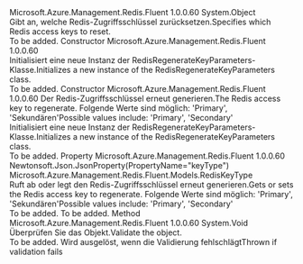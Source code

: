 <Type Name="RedisRegenerateKeyParameters" FullName="Microsoft.Azure.Management.Redis.Fluent.Models.RedisRegenerateKeyParameters">
  <TypeSignature Language="C#" Value="public class RedisRegenerateKeyParameters" />
  <TypeSignature Language="ILAsm" Value=".class public auto ansi beforefieldinit RedisRegenerateKeyParameters extends System.Object" />
  <TypeSignature Language="DocId" Value="T:Microsoft.Azure.Management.Redis.Fluent.Models.RedisRegenerateKeyParameters" />
  <TypeSignature Language="VB.NET" Value="Public Class RedisRegenerateKeyParameters" />
  <TypeSignature Language="F#" Value="type RedisRegenerateKeyParameters = class" />
  <AssemblyInfo>
    <AssemblyName>Microsoft.Azure.Management.Redis.Fluent</AssemblyName>
    <AssemblyVersion>1.0.0.60</AssemblyVersion>
  </AssemblyInfo>
  <Base>
    <BaseTypeName>System.Object</BaseTypeName>
  </Base>
  <Interfaces />
  <Docs>
    <summary>
            <span data-ttu-id="f65c0-101">Gibt an, welche Redis-Zugriffsschlüssel zurücksetzen.</span><span class="sxs-lookup"><span data-stu-id="f65c0-101">Specifies which Redis access keys to reset.</span></span>
            </summary>
    <remarks>To be added.</remarks>
  </Docs>
  <Members>
    <Member MemberName=".ctor">
      <MemberSignature Language="C#" Value="public RedisRegenerateKeyParameters ();" />
      <MemberSignature Language="ILAsm" Value=".method public hidebysig specialname rtspecialname instance void .ctor() cil managed" />
      <MemberSignature Language="DocId" Value="M:Microsoft.Azure.Management.Redis.Fluent.Models.RedisRegenerateKeyParameters.#ctor" />
      <MemberSignature Language="VB.NET" Value="Public Sub New ()" />
      <MemberType>Constructor</MemberType>
      <AssemblyInfo>
        <AssemblyName>Microsoft.Azure.Management.Redis.Fluent</AssemblyName>
        <AssemblyVersion>1.0.0.60</AssemblyVersion>
      </AssemblyInfo>
      <Parameters />
      <Docs>
        <summary>
            <span data-ttu-id="f65c0-102">Initialisiert eine neue Instanz der RedisRegenerateKeyParameters-Klasse.</span><span class="sxs-lookup"><span data-stu-id="f65c0-102">Initializes a new instance of the RedisRegenerateKeyParameters class.</span></span>
            </summary>
        <remarks>To be added.</remarks>
      </Docs>
    </Member>
    <Member MemberName=".ctor">
      <MemberSignature Language="C#" Value="public RedisRegenerateKeyParameters (Microsoft.Azure.Management.Redis.Fluent.Models.RedisKeyType keyType);" />
      <MemberSignature Language="ILAsm" Value=".method public hidebysig specialname rtspecialname instance void .ctor(valuetype Microsoft.Azure.Management.Redis.Fluent.Models.RedisKeyType keyType) cil managed" />
      <MemberSignature Language="DocId" Value="M:Microsoft.Azure.Management.Redis.Fluent.Models.RedisRegenerateKeyParameters.#ctor(Microsoft.Azure.Management.Redis.Fluent.Models.RedisKeyType)" />
      <MemberSignature Language="VB.NET" Value="Public Sub New (keyType As RedisKeyType)" />
      <MemberSignature Language="F#" Value="new Microsoft.Azure.Management.Redis.Fluent.Models.RedisRegenerateKeyParameters : Microsoft.Azure.Management.Redis.Fluent.Models.RedisKeyType -&gt; Microsoft.Azure.Management.Redis.Fluent.Models.RedisRegenerateKeyParameters" Usage="new Microsoft.Azure.Management.Redis.Fluent.Models.RedisRegenerateKeyParameters keyType" />
      <MemberType>Constructor</MemberType>
      <AssemblyInfo>
        <AssemblyName>Microsoft.Azure.Management.Redis.Fluent</AssemblyName>
        <AssemblyVersion>1.0.0.60</AssemblyVersion>
      </AssemblyInfo>
      <Parameters>
        <Parameter Name="keyType" Type="Microsoft.Azure.Management.Redis.Fluent.Models.RedisKeyType" />
      </Parameters>
      <Docs>
        <param name="keyType"><span data-ttu-id="f65c0-103">Der Redis-Zugriffsschlüssel erneut generieren.</span><span class="sxs-lookup"><span data-stu-id="f65c0-103">The Redis access key to regenerate.</span></span> <span data-ttu-id="f65c0-104">Folgende Werte sind möglich: 'Primary', 'Sekundären'</span><span class="sxs-lookup"><span data-stu-id="f65c0-104">Possible values include: 'Primary', 'Secondary'</span></span></param>
        <summary>
            <span data-ttu-id="f65c0-105">Initialisiert eine neue Instanz der RedisRegenerateKeyParameters-Klasse.</span><span class="sxs-lookup"><span data-stu-id="f65c0-105">Initializes a new instance of the RedisRegenerateKeyParameters class.</span></span>
            </summary>
        <remarks>To be added.</remarks>
      </Docs>
    </Member>
    <Member MemberName="KeyType">
      <MemberSignature Language="C#" Value="public Microsoft.Azure.Management.Redis.Fluent.Models.RedisKeyType KeyType { get; set; }" />
      <MemberSignature Language="ILAsm" Value=".property instance valuetype Microsoft.Azure.Management.Redis.Fluent.Models.RedisKeyType KeyType" />
      <MemberSignature Language="DocId" Value="P:Microsoft.Azure.Management.Redis.Fluent.Models.RedisRegenerateKeyParameters.KeyType" />
      <MemberSignature Language="VB.NET" Value="Public Property KeyType As RedisKeyType" />
      <MemberSignature Language="F#" Value="member this.KeyType : Microsoft.Azure.Management.Redis.Fluent.Models.RedisKeyType with get, set" Usage="Microsoft.Azure.Management.Redis.Fluent.Models.RedisRegenerateKeyParameters.KeyType" />
      <MemberType>Property</MemberType>
      <AssemblyInfo>
        <AssemblyName>Microsoft.Azure.Management.Redis.Fluent</AssemblyName>
        <AssemblyVersion>1.0.0.60</AssemblyVersion>
      </AssemblyInfo>
      <Attributes>
        <Attribute>
          <AttributeName>Newtonsoft.Json.JsonProperty(PropertyName="keyType")</AttributeName>
        </Attribute>
      </Attributes>
      <ReturnValue>
        <ReturnType>Microsoft.Azure.Management.Redis.Fluent.Models.RedisKeyType</ReturnType>
      </ReturnValue>
      <Docs>
        <summary>
            <span data-ttu-id="f65c0-106">Ruft ab oder legt den Redis-Zugriffsschlüssel erneut generieren.</span><span class="sxs-lookup"><span data-stu-id="f65c0-106">Gets or sets the Redis access key to regenerate.</span></span> <span data-ttu-id="f65c0-107">Folgende Werte sind möglich: 'Primary', 'Sekundären'</span><span class="sxs-lookup"><span data-stu-id="f65c0-107">Possible values include: 'Primary', 'Secondary'</span></span>
            </summary>
        <value>To be added.</value>
        <remarks>To be added.</remarks>
      </Docs>
    </Member>
    <Member MemberName="Validate">
      <MemberSignature Language="C#" Value="public virtual void Validate ();" />
      <MemberSignature Language="ILAsm" Value=".method public hidebysig newslot virtual instance void Validate() cil managed" />
      <MemberSignature Language="DocId" Value="M:Microsoft.Azure.Management.Redis.Fluent.Models.RedisRegenerateKeyParameters.Validate" />
      <MemberSignature Language="VB.NET" Value="Public Overridable Sub Validate ()" />
      <MemberSignature Language="F#" Value="abstract member Validate : unit -&gt; unit&#xA;override this.Validate : unit -&gt; unit" Usage="redisRegenerateKeyParameters.Validate " />
      <MemberType>Method</MemberType>
      <AssemblyInfo>
        <AssemblyName>Microsoft.Azure.Management.Redis.Fluent</AssemblyName>
        <AssemblyVersion>1.0.0.60</AssemblyVersion>
      </AssemblyInfo>
      <ReturnValue>
        <ReturnType>System.Void</ReturnType>
      </ReturnValue>
      <Parameters />
      <Docs>
        <summary>
            <span data-ttu-id="f65c0-108">Überprüfen Sie das Objekt.</span><span class="sxs-lookup"><span data-stu-id="f65c0-108">Validate the object.</span></span>
            </summary>
        <remarks>To be added.</remarks>
        <exception cref="T:Microsoft.Rest.ValidationException">
            <span data-ttu-id="f65c0-109">Wird ausgelöst, wenn die Validierung fehlschlägt</span><span class="sxs-lookup"><span data-stu-id="f65c0-109">Thrown if validation fails</span></span>
            </exception>
      </Docs>
    </Member>
  </Members>
</Type>